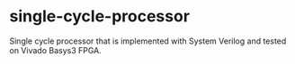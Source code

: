 # single-cycle-processor
Single cycle processor that is implemented with System Verilog and tested on Vivado Basys3 FPGA. 
